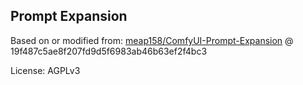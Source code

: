 ## Prompt Expansion

Based on or modified from: [meap158/ComfyUI-Prompt-Expansion](https://github.com/meap158/ComfyUI-Prompt-Expansion) @ 19f487c5ae8f207fd9d5f6983ab46b63ef2f4bc3

License: AGPLv3


